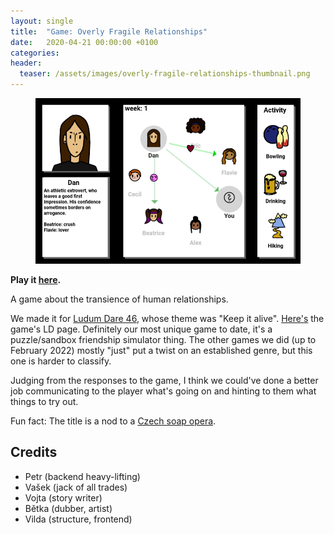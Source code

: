```yaml
---
layout: single
title:  "Game: Overly Fragile Relationships"
date:   2020-04-21 00:00:00 +0100
categories:
header:
  teaser: /assets/images/overly-fragile-relationships-thumbnail.png
---
```


<figure>
	<a href="https://allemansratten.github.io/overly-fragile-relationships/dist/"><img src="/assets/images/overly-fragile-relationships-thumbnail.png"></a>
	<!-- <figcaption></figcaption> -->
</figure>

**Play it [here](https://allemansratten.github.io/overly-fragile-relationships/dist/).**

A game about the transience of human relationships.

We made it for [Ludum Dare 46](https://ldjam.com/events/ludum-dare/46),
whose theme was "Keep it alive".
[Here's](https://ldjam.com/events/ludum-dare/46/overly-fragile-relationships) the game's LD page.
Definitely our most unique game to date, it's a puzzle/sandbox friendship simulator thing.
The other games we did (up to February 2022) mostly "just" put a twist on an established genre,
but this one is harder to classify.

Judging from the responses to the game, I think we could've done a better job communicating to the player
what's going on and hinting to them what things to try out.

Fun fact: The title is a nod to a [Czech soap opera](https://cs.wikipedia.org/wiki/Velmi_k%C5%99ehk%C3%A9_vztahy).

## Credits

- Petr (backend heavy-lifting)
- Vašek (jack of all trades)
- Vojta (story writer)
- Bětka (dubber, artist)
- Vilda (structure, frontend)
